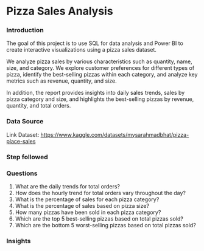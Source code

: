 
# Pizza Sales Analysis


### Introduction

The goal of this project is to use SQL for data analysis and Power BI to create interactive visualizations using a pizza sales dataset.

We analyze pizza sales by various characteristics such as quantity, name, size, and category. 
We explore customer preferences for different types of pizza, identify the best-selling pizzas within each category, and analyze key metrics such as revenue, quantity, and size. 

In addition, the report provides insights into daily sales trends, sales by pizza category and size, and highlights the best-selling pizzas by revenue, quantity, and total orders.

### Data Source

Link Dataset: https://www.kaggle.com/datasets/mysarahmadbhat/pizza-place-sales

### Step followed



### Questions

1) What are the daily trends for total orders?
2) How does the hourly trend for total orders vary throughout the day?
3) What is the percentage of sales for each pizza category?
4) What is the percentage of sales based on pizza size?
5) How many pizzas have been sold in each pizza category?
6) Which are the top 5 best-selling pizzas based on total pizzas sold?
7) Which are the bottom 5 worst-selling pizzas based on total pizzas sold?

### Insights

